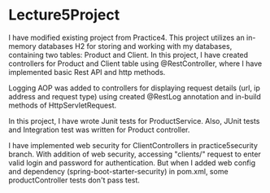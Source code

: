 # Lecture5Project

I have modified existing project from Practice4. This project utilizes an in-memory databases H2 for storing and working with my databases, containing two tables: Product and Client. 
In this project, I have created controllers for Product and Client table using @RestController, where I have implemented basic Rest API and http methods.

Logging AOP was added to controllers for displaying request details (url, ip address and request type) using created @RestLog annotation and in-build methods of HttpServletRequest.

In this project, I have wrote Junit tests for ProductService. Also, JUnit tests and Integration test was written for Product controller. 

I have implemented web security for ClientControllers in practice5security branch. With addition of web security, accessing "clients/" request to enter valid login and password for authentication. But when I added web config and dependency (spring-boot-starter-security) in pom.xml, some productController tests don't pass test.



